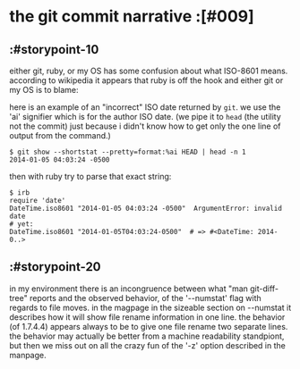 # the git commit narrative :[#009]


## :#storypoint-10

either git, ruby, or my OS has some confusion about what ISO-8601 means.
according to wikipedia it appears that ruby is off the hook and either git
or my OS is to blame:

here is an example of an "incorrect" ISO date returned by `git`. we use
the 'ai' signifier which is for the author ISO date. (we pipe it to `head`
(the utility not the commit) just because i didn't know how to get only
the one line of output from the command.)

    $ git show --shortstat --pretty=format:%ai HEAD | head -n 1
    2014-01-05 04:03:24 -0500

then with ruby try to parse that exact string:

    $ irb
    require 'date'
    DateTime.iso8601 "2014-01-05 04:03:24 -0500"  ArgumentError: invalid date
    # yet:
    DateTime.iso8601 "2014-01-05T04:03:24-0500"  # => #<DateTime: 2014-0..>



## :#storypoint-20

in my environment there is an incongruence between what "man git-diff-tree"
reports and the observed behavior, of the '--numstat' flag with regards
to file moves. in the magpage in the sizeable section on --numstat it
describes how it will show file rename information in one line. the behavior
(of 1.7.4.4) appears always to be to give one file rename two separate lines.
the behavior may actually be better from a machine readability standpiont, but
then we miss out on all the crazy fun of the '-z' option described in the
manpage.
